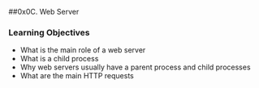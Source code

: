 ##0x0C. Web Server

### Learning Objectives
- What is the main role of a web server
- What is a child process
- Why web servers usually have a parent process and child processes
- What are the main HTTP requests